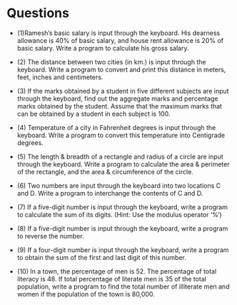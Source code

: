 # Questions 

- (1)Ramesh’s basic salary is input through the keyboard. His
dearness allowance is 40% of basic salary, and house rent
allowance is 20% of basic salary. Write a program to calculate
his gross salary.

- (2) The distance between two cities (in km.) is input through the
keyboard. Write a program to convert and print this distance
in meters, feet, inches and centimeters.
- (3) If the marks obtained by a student in five different subjects
are input through the keyboard, find out the aggregate marks
and percentage marks obtained by the student. Assume that
the maximum marks that can be obtained by a student in each
subject is 100.
- (4) Temperature of a city in Fahrenheit degrees is input through
the keyboard. Write a program to convert this temperature
into Centigrade degrees.
- (5) The length & breadth of a rectangle and radius of a circle are
input through the keyboard. Write a program to calculate the
area & perimeter of the rectangle, and the area &
circumference of the circle.
- (6) Two numbers are input through the keyboard into two
locations C and D. Write a program to interchange the
contents of C and D.
- (7) If a five-digit number is input through the keyboard, write a
program to calculate the sum of its digits.
(Hint: Use the modulus operator ‘%’)
- (8) If a five-digit number is input through the keyboard, write a
program to reverse the number.
- (9) If a four-digit number is input through the keyboard, write a
program to obtain the sum of the first and last digit of this
number.
- (10) In a town, the percentage of men is 52. The percentage of
total literacy is 48. If total percentage of literate men is 35 of
the total population, write a program to find the total number
of illiterate men and women if the population of the town is
80,000.
